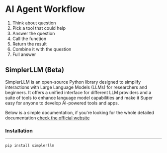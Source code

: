 # AI Agent Workflow

1. Think about question
2. Pick a tool that could help
3. Answer the question
4. Call the function
5. Return the result
6. Combine it with the question
7. Full answer

## SimplerLLM (Beta)

SimplerLLM is an open-source Python library designed to simplify interactions with Large Language Models (LLMs) for researchers and beginners. It offers a unified interface for different LLM providers and a suite of tools to enhance language model capabilities and make it Super easy for anyone to develop AI-powered tools and apps.

Below is a simple documentation, if you're looking for the whole detailed documentation [check the official website](https://docs.simplerllm.com/)

### Installation

---

```py
pip install simplerllm
```
